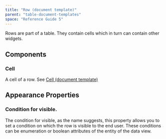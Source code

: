 ```yaml
---
title: "Row (document template)"
parent: "table-document-templates"
space: "Reference Guide 5"
---
```



Rows are part of a table. They contain cells which in turn can contain other widgets.

## Components

### Cell

A cell of a row. See [Cell (document template)](/refguide5/cell-document-template)

## Appearance Properties

### Condition for visible.

The condition for visible, as the name suggests, this property allows you to set a condition on which the row is visible to the end user. These conditions can be enumeration or boolean attributes of the entity of the data view.
